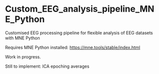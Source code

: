 # Custom_EEG_analysis_pipeline_MNE_Python
Customised EEG processing pipeline for flexible analysis of EEG datasets with MNE Python

Requires MNE Python installed: https://mne.tools/stable/index.html

Work in progress.

Still to implement:
ICA
epoching
averages
